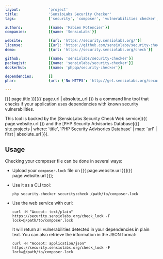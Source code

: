 ```yaml
---
layout:             'project'
title:              'SensioLabs Security Checker'
tags:               ['security', 'composer', 'vulnerabilities checker', 'cli', 'online service'] 

authors:            [{name: 'Fabien Potencier'}] 
companies:          [{name: 'SensioLabs'}] 

website:            [{url: 'https://security.sensiolabs.org/'}]
license:            [{url: 'https://github.com/sensiolabs/security-checker/blob/master/LICENSE', label: 'MIT License'}]
demo:               [{url: 'https://security.sensiolabs.org/check'}]

github:             [{name: 'sensiolabs/security-checker'}]
packagist:          [{name: 'sensiolabs/security-checker'}]          
dockerhub:          [{name: 'phpqa/security-checker'}] 

dependencies:       []
phar:               {url: {'No HTTPS': 'http://get.sensiolabs.org/security-checker.phar'}}

---
```


[{{ page.title }}]({{ page.url | absolute_url }}) is a command line tool that checks if your
application uses dependencies with known security vulnerabilities.
 
<!--more--> 

This tool is backed by the [SensioLabs Security Check Web service]({{ page.website.url }})
and the [PHP Security Advisories Database]({{ site.projects | where: 'title', 'PHP Security Advisories Database' | map: 'url' | first | absolute_url }}).

## Usage

Checking your composer file can be done in several ways:

* Upload your `composer.lock` file on [{{ page.website.url }}]({{ page.website.url }});

* Use it as a CLI tool:

    ```php security-checker security:check /path/to/composer.lock```

* Use the web service with curl:

    ```curl -H "Accept: text/plain" https://security.sensiolabs.org/check_lock -F lock=@/path/to/composer.lock```

   It will return all vulnerabilities detected in your dependencies in plain
   text. You can also retrieve the information in the JSON format:

    ```curl -H "Accept: application/json" https://security.sensiolabs.org/check_lock -F lock=@/path/to/composer.lock```
